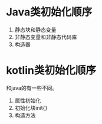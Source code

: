 # Java类初始化顺序
1. 静态块和静态变量
2. 非静态变量和非静态代码库
3. 构造器

# kotlin类初始化顺序
和java的有一些不同。
1. 属性初始化
2. 初始化块init{}
3. 构造方法